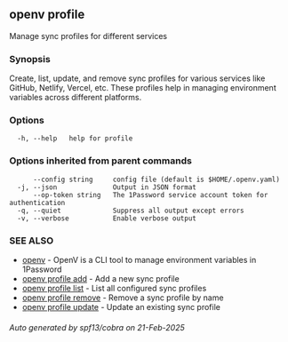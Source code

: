 ## openv profile

Manage sync profiles for different services

### Synopsis

Create, list, update, and remove sync profiles for various services like GitHub, Netlify, Vercel, etc. These profiles help in managing environment variables across different platforms.

### Options

```
  -h, --help   help for profile
```

### Options inherited from parent commands

```
      --config string     config file (default is $HOME/.openv.yaml)
  -j, --json              Output in JSON format
      --op-token string   The 1Password service account token for authentication
  -q, --quiet             Suppress all output except errors
  -v, --verbose           Enable verbose output
```

### SEE ALSO

* [openv](openv.md)	 - OpenV is a CLI tool to manage environment variables in 1Password
* [openv profile add](openv_profile_add.md)	 - Add a new sync profile
* [openv profile list](openv_profile_list.md)	 - List all configured sync profiles
* [openv profile remove](openv_profile_remove.md)	 - Remove a sync profile by name
* [openv profile update](openv_profile_update.md)	 - Update an existing sync profile

###### Auto generated by spf13/cobra on 21-Feb-2025
